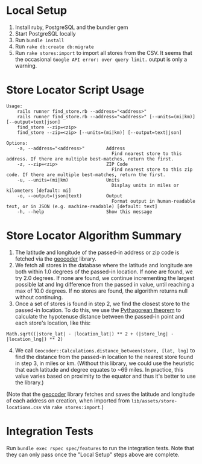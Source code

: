 # Local Setup

1. Install ruby, PostgreSQL and the bundler gem
1. Start PostgreSQL locally
1. Run `bundle install`
1. Run `rake db:create db:migrate`
1. Run `rake stores:import` to import all stores from the CSV. It seems that the 
occasional `Google API error: over query limit.` output is only a warning.

# Store Locator Script Usage

```
Usage:
    rails runner find_store.rb --address="<address>"
    rails runner find_store.rb --address="<address>" [--units=(mi|km)] [--output=text|json]
    find_store --zip=<zip>
    find_store --zip=<zip> [--units=(mi|km)] [--output=text|json]

Options:
    -a, --address="<address>"        Address
                                       Find nearest store to this address. If there are multiple best-matches, return the first.
    -z, --zip=<zip>                  ZIP Code
                                       Find nearest store to this zip code. If there are multiple best-matches, return the first.
    -u, --units=(mi|km)              Units
                                       Display units in miles or kilometers [default: mi]
    -o, --output=(json|text)         Output
                                       Format output in human-readable text, or in JSON (e.g. machine-readable) [default: text]
    -h, --help                       Show this message
```

# Store Locator Algorithm Summary

1. The latitude and longitude of the passed-in address or zip code is fetched 
via the [geocoder](https://github.com/alexreisner/geocoder) library.
2. We fetch all stores in the database where the latitude and longitude are both 
within 1.0 degrees of the passed-in location. If none are found, we try 2.0 
degrees. If none are found, we continue incrementing the largest possible lat 
and lng difference from the passed in value, until reaching a max of 10.0 
degrees. If no stores are found, the algorithm returns null without continuing.
3. Once a set of stores is found in step 2, we find the closest store to the 
passed-in location. To do this, we use the 
[Pythagorean theorem](https://en.wikipedia.org/wiki/Pythagorean_theorem) to 
calculate the hypotenuse distance between the passed-in point and each store's 
location, like this:

`Math.sqrt((|store_lat| - |location_lat|) ** 2 + (|store_lng| - |location_lng|) ** 2)`

4. We call `Geocoder::Calculations.distance_between(store, [lat, lng]` to find 
the distance from the passed-in location to the nearest store found in step 3, 
in miles or km. (Without this library, we could use the heuristic that each 
latitude and degree equates to ~69 miles. In practice, this value varies based 
on proximity to the equator and thus it's better to use the library.)

(Note that the [geocoder](https://github.com/alexreisner/geocoder) library 
fetches and saves the latitude and longitude of each address on creation, when 
imported from `lib/assets/store-locations.csv` via `rake stores:import`.)

# Integration Tests

Run `bundle exec rspec spec/features` to run the integration tests. Note that 
they can only pass once the "Local Setup" steps above are complete.
